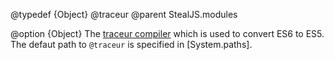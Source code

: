 @typedef {Object} @traceur
@parent StealJS.modules

@option {Object} 
The [traceur compiler](https://github.com/google/traceur-compiler) which
is used to convert ES6 to ES5.  The defaut path to `@traceur` is specified in
[System.paths].
